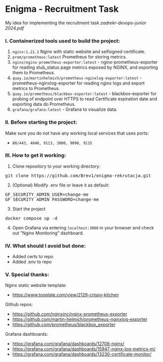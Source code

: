 # Enigma - Recruitment Task

My idea for implementing the recruitment task <i>zadrekr-devops-junior 2024.pdf</i>

### I. Containerized tools used to build the project:
1. `nginx:1.21.1` Nginx with static website and selfsigned certificate.
2. `prom/prometheus:latest` Prometheus for storing metrics.
3. `nginx/nginx-prometheus-exporter:latest` - nginx-prometheus-exporter for reading stub_status page metrics exposed by NGINX, and exporting them to Prometheus.
4. `quay.io/martinhelmich/prometheus-nginxlog-exporter:latest` - prometheus-nginxlog-exporter for reading nginx logs and export metrics to Prometheus.
5. `quay.io/prometheus/blackbox-exporter:latest` - blackbox-exporter for probing of endpoint over HTTPS to read Certificate expiration date and exporting data do Prometheus.
6. `grafana/grafana:latest` - Grafana to visualize data.

### II. Before starting the project:
Make sure you do not have any working local services that uses ports:
* `80/443, 4040, 9113, 3000, 9090, 9115`

### III. How to get it working:
1. Clone repository to your working directory:
<pre>git clone https://github.com/Brev1/enigma-rekrutacja.git</pre>

2. (Optional) Modify .env file or leave it as default:

<pre>
GF_SECURITY_ADMIN_USER=change-me
GF_SECURITY_ADMIN_PASSWORD=change-me
</pre>

3. Start the project
<pre>
docker compose up -d
</pre>

4. Open Grafana via entering `localhost:3000` in your browser and check out "Nginx Monitoring" dashboard.

### IV. What should I avoid but done:
* Added certs to repo
* Added .env to repo

### V. Special thanks:
Nginx static website template:
* https://www.tooplate.com/view/2129-crispy-kitchen

Github repos:
* https://github.com/nginxinc/nginx-prometheus-exporter
* https://github.com/martin-helmich/prometheus-nginxlog-exporter
* https://github.com/prometheus/blackbox_exporter

Grafana dashboards:
* https://grafana.com/grafana/dashboards/12708-nginx/
* https://grafana.com/grafana/dashboards/15947-nginx-log-metrics-m/
* https://grafana.com/grafana/dashboards/13230-certificate-monitor/
